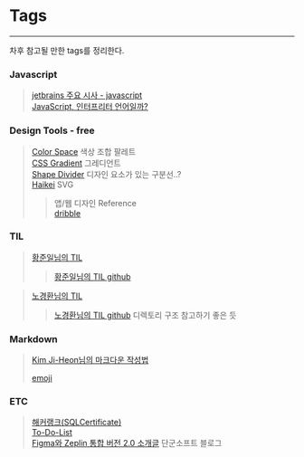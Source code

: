 # Tags

---

차후 참고될 만한 tags를 정리한다.

### Javascript

> [jetbrains 주요 시사 - javascript](https://www.jetbrains.com/ko-kr/lp/devecosystem-2021/)  
> [JavaScript, 인터프리터 언어일까?](https://oowgnoj.dev/review/advanced-js-1)

### Design Tools - free

> [Color Space](https://mycolor.space/) 색상 조합 팔레트  
> [CSS Gradient](https://cssgradient.io/) 그레디언트  
> [Shape Divider](https://shapedivider.app) 디자인 요소가 있는 구분선..?  
> [Haikei](https://haikei.app) SVG
>
> > 앱/웹 디자인 Reference  
> > [dribble](https://dribbble.com)

### TIL

> [황준일님의 TIL](https://junilhwang.github.io/TIL/Vuepress/Theme/#using-theme)
>
> > [황준일님의 TIL github](https://github.com/JunilHwang/TIL)

> [노경환님의 TIL](https://kyounghwan01.github.io/blog/)
>
> > [노경환님의 TIL github](https://github.com/Kyounghwan01/blog) 디렉토리 구조 참고하기 좋은 듯

### Markdown

> [Kim Ji-Heon님의 마크다운 작성법](https://gist.github.com/ihoneymon/652be052a0727ad59601 "Kim Ji-Heon님의 How to write by markdown")
>
> [emoji](http://www.iemoji.com/)

### ETC

> [해커랭크(SQLCertificate)](https://softworking.tistory.com/502?category=775346)  
> [To-Do-List](https://sunnyk.tistory.com/category/FE%EA%B0%9C%EB%B0%9C%EC%9D%84%20%EC%9C%84%ED%95%9C%20JS%20%EC%8A%A4%ED%84%B0%EB%94%94)  
> [Figma와 Zeplin 통합 버전 2.0 소개글](https://m.blog.naver.com/tangunsoft/222101958092) 단군소프트 블로그
